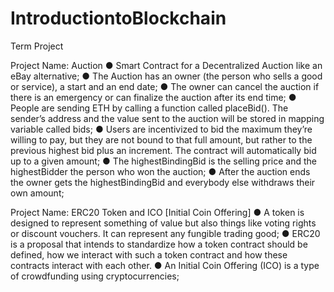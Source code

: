 # IntroductiontoBlockchain
 Term Project


Project Name: Auction
● Smart Contract for a Decentralized Auction like an eBay alternative;
● The Auction has an owner (the person who sells a good or service), a start and an
end date;
● The owner can cancel the auction if there is an emergency or can finalize the auction
after its end time;
● People are sending ETH by calling a function called placeBid(). The sender’s address
and the value sent to the auction will be stored in mapping variable called bids;
● Users are incentivized to bid the maximum they’re willing to pay, but they are not
bound to that full amount, but rather to the previous highest bid plus an increment. The
contract will automatically bid up to a given amount;
● The highestBindingBid is the selling price and the highestBidder the person who won
the auction;
● After the auction ends the owner gets the highestBindingBid and everybody else
withdraws their own amount;




Project Name: ERC20 Token and ICO [Initial Coin Offering]
● A token is designed to represent something of value but also things like voting rights
or discount vouchers. It can represent any fungible trading good;
● ERC20 is a proposal that intends to standardize how a token contract should be
defined, how we interact with such a token contract and how these contracts interact
with each other.
● An Initial Coin Offering (ICO) is a type of crowdfunding using cryptocurrencies;
